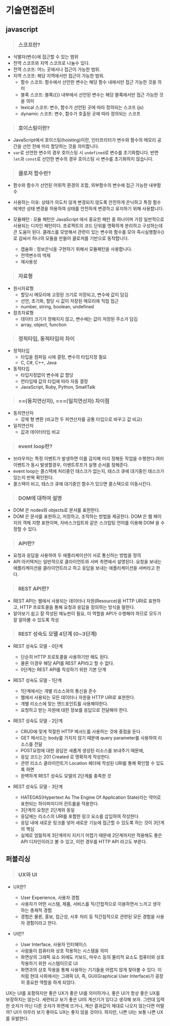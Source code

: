 # 기술면접준비

## javascript

> ### 스코프란?

* 식별자(변수)에 접근할 수 있는 범위
* 전역 스코프와 지역 스코프로 나눌수 있다.
* 전역 스코프: 어느 곳에서나 접근이 가능한 범위.
* 지역 스코프: 해당 지역에서만 접근이 가능한 범위.
  * 함수 스코프: 함수에서 선언한 변수는 해당 함수 내에서만 접근 가능한 것을 의미
  * 블록 스코프: 블록({}) 내부에서 선언된 변수는 해당 블록에서만 접근 가능한 것을 의미
  * lexical 스코프: 변수, 함수가 선언된 곳에 따라 정의되는 스코프 (js)
  * dynamic 스코프: 변수, 함수가 호출된 곳에 따라 정의되는 스코프

> ### 호이스팅이란?

* JavaScript에서 호이스팅(hoisting)이란, 인터프리터가 변수와 함수의 메모리 공간을 선언 전에 미리 할당하는 것을 의미합니다.
* `var`로 선언한 변수의 경우 호이스팅 시 `undefined`로 변수를 초기화합니다. 반면 `let`과 `const`로 선언한 변수의 경우 호이스팅 시 변수를 초기화하지 않습니다.

> ### 클로저 함수란?

* 함수와 함수가 선언된 어휘적 환경의 조합, 외부함수의 변수에 접근 가능한 내부함수
* 사용하는 이유: 상태가 의도치 않게 변경되지 않도록 안전하게 은닉하고 특정 함수에게만 상태 변경을 허용하여 상태를 안전하게 변경하고 유지하기 위해 사용합니다.

* 모듈패턴 : 모듈 패턴은 JavaScript 에서 중요한 패턴 중 하나이며 가장 일반적으로 사용되는 디자인 패턴이다. 프로젝트의 코드 단위를 명확하게 분리하고 구성하는데 큰 도움이 된다. 클래스를 모방해서 관련이 있는 변수와 함수를 모아 즉시실행함수()로 감싸서 하나의 모듈을 만들어 클로저를 기반으로 동작합니다.
  * 캡슐화 : 정보은닉을 구현하기 위해서 모듈패턴을 사용합니다.
  * 전역변수의 억제
  * 재사용성

> ### 자료형

* 원시자료형
  * 할당시 메모리에 고정된 크기로 저장되고, 변수에 값이 담김
  * 선언, 초기화, 할당 시 값이 저장된 메모리에 직접 접근
  * number, string, boolean, undefined
* 참조자료형
  * 데이터 크기가 정해지지 않고, 변수에는 값이 저장된 주소가 담김
  * array, object, function

> ### 정적타입, 동적타입의 차이

* 정적타입
  * 타입을 컴파일 시에 결정, 변수의 타입지정 필요
  * C, C#, C++, Java
* 동적타입
  * 타입지정없이 변수에 값 할당
  * 런타임때 값의 타입에 따라 자동 결정
  * JavaScript, Ruby, Python, SmallTalk
  
> ### ==(동치연산자), ===(일치연산자) 차이점

* 동치연산자
  * 강제 형 변환 (비교전 두 피연산자를 공통 타입으로 바꾸고 값 비교)
* 일치연산자
  * 값과 데이터타입 비교

> ### event loop란?

* 브라우저는 특정 이벤트가 발생하면 이를 감지해 미리 정해둔 작업을 수행한다.여러 이벤트가 동시 발생할경우, 이벤트루프가 실행 순서를 정해준다.
* event loop는 콜스택에 처리중인 태스크가 없는지, 태스크 큐에 대기중인 태스크가 있는지 반복 확인한다.
* 콜스택이 비고, 태스크 큐에 대기중인 함수가 있으면 콜스택으로 이동시킨다.

> ### DOM에 대하여 설명

* DOM 은 nodes와 objects로 문서를 표현한다.
* DOM 은 문서를 표현하고, 저장하고, 조작하는 방법을 제공한다. DOM 은 웹 페이지의 객체 지향 표현이며, 자바스크립트와 같은 스크립팅 언어를 이용해 DOM 을 수정할 수 있다.

> ### API란?

* 요청과 응답을 사용하여 두 애플리케이션이 서로 통신하는 방법을 정의
* API 아키텍처는 일반적으로 클라이언트와 서버 측면에서 설명된다. 요청을 보내는 애플리케이션을 클라이언트라고 하고 응답을 보내는 애플리케이션을 서버라고 한다.

> ### REST API란?
* REST API는 웹에서 사용되는 데이터나 자원(Resource)을 HTTP URI로 표현하고, HTTP 프로토콜을 통해 요청과 응답을 정의하는 방식을 말한다.
* 알아보기 쉽고 잘 작성된 메뉴판이 필요, 이 역할을 API가 수행해야 하므로 모두가 잘 알아볼 수 있도록 작성

> ### REST 성숙도 모델 4단계 (0~3단계)

* REST 성숙도 모델 - 0단계
  * 단순히 HTTP 프로토콜을 사용하기만 해도 된다.
  * 물론 이경우 해당 API를 REST API라고 할 수 없다.
  * 0단계는 REST API를 작성하기 위한 기본 단계
  
* REST 성숙도 모델 - 1단계
  * 1단계에서는 개별 리소스와의 통신을 준수
  * 웹에서 사용되는 모든 데이터나 자원을 HTTP URI로 표현한다.
  * 개별 리소스에 맞는 엔드포인트를 사용해야한다.
  * 요청하고 받는 자원에 대한 정보를 응답으로 전달해야 한다.

* REST 성숙도 모델 - 2단계
  * CRUD에 맞게 적절한 HTTP 메서드를 사용하는 것에 중점을 둔다.
  * GET 메서드는 body를 가지지 않기 때문에 query parameter를 사용하여 리소스를 전달
  * POST요청에 대한 응답은 새롭게 생성된 리소스를 보내주기 때문에,
  * 응답 코드는 201 Created 로 명확하게 작성한다.
  * 관련 리소스 클라이언트가 Location 헤더에 작성된 URI를 통해 확인할 수 있도록 하면
  * 완벽하게 REST 성숙도 모델의 2단계를 충족한 것

* REST 성숙도 모델 - 3단계
  * HATEOAS(Hypertext As The Engine Of Application State)라는 약어로 표현되는 하이퍼미디어 컨트롤을 적용한다.
  * 3단계의 요청은 2단계와 동일
  * 응답에는 리소스의 URI를 포함한 링크 요소를 삽입하여 작성한다.
  * 응답 내에 새로운 링크를 넣어 새로운 기능에 접근할 수 있도록 하는 것이 3단계의 핵심
  * 실제로 엄밀하게 3단계까지 지키기 어렵기 때문에 2단계까지만 적용해도 좋은 API 디자인이라고 볼 수 있고, 이런 경우를 HTTP API 라고도 부른다.
  
## 퍼블리싱

> ### UX와 UI

* UX란?
  * User Experience, 사용자 경험
  * 사용자가 어떤 시스템, 제품, 서비스를 직/간접적으로 이용하면서 느끼고 생각하는 총체적 경험
  * 경험은 물론, 홍보, 접근성, 사후 처리 등 직간접적으로 관련된 모든 경험을 사용자 경험이라고 한다.
  
* UI란?
  * User Interface, 사용자 인터페이스
  * 사람들이 컴퓨터와 상호 작용하는 시스템을 의미
  * 화면상의 그래픽 요소 외에도 키보드, 마우스 등의 물리적 요소도 컴퓨터와 상호 작용하기 위한 시스템이므로 UI
  * 화면과의 상호 작용을 통해 사용하는 기기들을 어렵지 않게 찾아볼 수 있다. 이처럼 현대 사회에서는 그래픽 UI, 즉, GUI(Graphical User Interface)가 굉장히 중요한 역할을 하게 되었다.
  
<p>UX는 UI를 포함하지만 좋은 UX가 좋은 UI를 의미하거나, 좋은 UI가 항상 좋은 UX를 보장하지는 않는다. 
세련되고 보기 좋은 UI의 계산기가 있다고 생각해 보자. 그런데 입력한 숫자가 아닌 다른 숫자가 화면에 뜨거나, 계산 결과값이 제대로 나오지 않는다면 어떨까? UI가 아무리 보기 좋아도 UX는 좋지 않을 것이다.
하지만, 나쁜 UI는 보통 나쁜 UX를 유발한다.<p>

  
